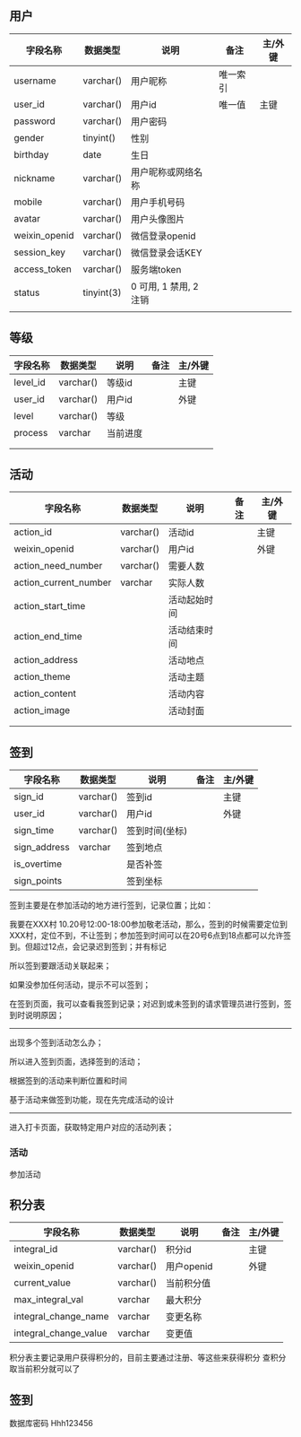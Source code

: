 ## 用户

| 字段名称      | 数据类型   | 说明                   | 备注     | 主/外键 |
| ------------- | ---------- | ---------------------- | -------- | ------- |
| username      | varchar()  | 用户昵称               | 唯一索引 |         |
| user_id       | varchar()  | 用户id                 | 唯一值   | 主键    |
| password      | varchar()  | 用户密码               |          |         |
| gender        | tinyint()  | 性别                   |          |         |
| birthday      | date       | 生日                   |          |         |
| nickname      | varchar()  | 用户昵称或网络名称     |          |         |
| mobile        | varchar()  | 用户手机号码           |          |         |
| avatar        | varchar()  | 用户头像图片           |          |         |
| weixin_openid | varchar()  | 微信登录openid         |          |         |
| session_key   | varchar()  | 微信登录会话KEY        |          |         |
| access_token  | varchar()  | 服务端token            |          |         |
| status        | tinyint(3) | 0 可用, 1 禁用, 2 注销 |          |         |
|               |            |                        |          |         |

## 等级

| 字段名称 | 数据类型  | 说明     | 备注 | 主/外键 |
| -------- | --------- | -------- | ---- | ------- |
| level_id | varchar() | 等级id   |      | 主键    |
| user_id  | varchar() | 用户id   |      | 外键    |
| level    | varchar() | 等级     |      |         |
| process  | varchar   | 当前进度 |      |         |
|          |           |          |      |         |
|          |           |          |      |         |

## 活动

| 字段名称              | 数据类型  | 说明         | 备注 | 主/外键 |
| --------------------- | --------- | ------------ | ---- | ------- |
| action_id             | varchar() | 活动id       |      | 主键    |
| weixin_openid         | varchar() | 用户id       |      | 外键    |
| action_need_number    | varchar() | 需要人数     |      |         |
| action_current_number | varchar   | 实际人数     |      |         |
| action_start_time     |           | 活动起始时间 |      |         |
| action_end_time       |           | 活动结束时间 |      |         |
| action_address        |           | 活动地点     |      |         |
| action_theme          |           | 活动主题     |      |         |
| action_content        |           | 活动内容     |      |         |
| action_image          |           | 活动封面     |      |         |
|                       |           |              |      |         |
|                       |           |              |      |         |

## 签到

| 字段名称     | 数据类型  | 说明           | 备注 | 主/外键 |
| ------------ | --------- | -------------- | ---- | ------- |
| sign_id      | varchar() | 签到id         |      | 主键    |
| user_id      | varchar() | 用户id         |      | 外键    |
| sign_time    | varchar() | 签到时间(坐标) |      |         |
| sign_address | varchar   | 签到地点       |      |         |
| is_overtime  |           | 是否补签       |      |         |
| sign_points  |           | 签到坐标       |      |         |

签到主要是在参加活动的地方进行签到，记录位置；比如：

我要在XXX村 10.20号12:00-18:00参加敬老活动，那么，签到的时候需要定位到XXX村，定位不到，不让签到；参加签到时间可以在20号6点到18点都可以允许签到。但超过12点，会记录迟到签到；并有标记

所以签到要跟活动关联起来；

如果没参加任何活动，提示不可以签到；

在签到页面，我可以查看我签到记录；对迟到或未签到的请求管理员进行签到，签到时说明原因；

------

出现多个签到活动怎么办；

所以进入签到页面，选择签到的活动；

根据签到的活动来判断位置和时间

基于活动来做签到功能，现在先完成活动的设计

<hr />

进入打卡页面，获取特定用户对应的活动列表；

### 活动

参加活动

## 积分表

| 字段名称              | 数据类型  | 说明       | 备注 | 主/外键 |
| --------------------- | --------- | ---------- | ---- | ------- |
| integral_id           | varchar() | 积分id     |      | 主键    |
| weixin_openid         | varchar() | 用户openid |      | 外键    |
| current_value         | varchar() | 当前积分值 |      |         |
| max_integral_val      | varchar   | 最大积分   |      |         |
| integral_change_name  | varchar   | 变更名称   |      |         |
| integral_change_value | varchar   | 变更值     |      |         |

积分表主要记录用户获得积分的，目前主要通过注册、等这些来获得积分   查积分取当前积分就可以了

## 签到



数据库密码
Hhh123456
